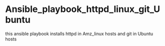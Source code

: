 # Ansible_playbook_httpd_linux_git_Ubuntu
this ansible  playbook installs httpd in  Amz_linux hosts and git in Ubuntu hosts
